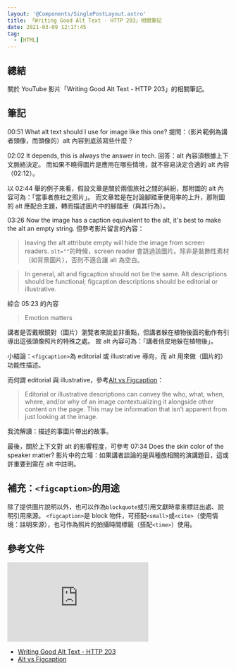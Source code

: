 ```yaml
---
layout: '@Components/SinglePostLayout.astro'
title: 「Writing Good Alt Text - HTTP 203」相關筆記
date: 2021-03-09 12:17:45
tag:
  - [HTML]
---
```


## 總結

關於 YouTube 影片「Writing Good Alt Text - HTTP 203」的相關筆記。

## 筆記

00:51 What alt text should I use for image like this one?
提問：（影片範例為講者頭像，而頭像的）alt 內容到底該寫些什麼？

02:02 It depends, this is always the answer in tech.
回答：alt 內容須根據上下文脈絡決定。
而如果不曉得圖片是應用在哪些情境，就不容易決定合適的 alt 內容（02:12）。

以 02:44 舉的例子來看，假設文章是關於兩個旅社之間的糾紛，那附圖的 alt 內容可為：「當事者旅社之照片」。
而文章若是在討論腳踏車使用率的上升，那附圖的 alt 應配合主題，轉而描述圖片中的腳踏車（與其行為）。

03:26 Now the image has a caption equivalent to the alt, it's best to make the alt an empty string.
但參考影片留言的內容：

> leaving the alt attribute empty will hide the image from screen readers.
> `alt=""`的時候，screen reader 會跳過該圖片。除非是裝飾性素材（如背景圖片），否則不適合讓 alt 為空白。

> In general, alt and figcaption should not be the same. Alt descriptions should be functional; figcaption descriptions should be editorial or illustrative.

綜合 05:23 的內容

> Emotion matters

講者是否戴眼鏡對（圖片）瀏覽者來說並非重點，但講者躲在植物後面的動作有引導出這張頭像照片的特殊之處。
故 alt 內容可為：「講者俏皮地躲在植物後」。

小結論：`<figcaption>`為 editorial 或 illustrative 導向，而 alt 用來做（圖片的）功能性描述。

而何謂 editorial 與 illustrative，參考[Alt vs Figcaption](https://thoughtbot.com/blog/alt-vs-figcaption)：

> Editorial or illustrative descriptions can convey the who, what, when, where, and/or why of an image contextualizing it alongside other content on the page. This may be information that isn’t apparent from just looking at the image.

我流解讀：描述的事圖片帶出的故事。

最後，關於上下文對 alt 的影響程度，可參考 07:34 Does the skin color of the speaker matter?
影片中的立場：如果講者談論的是與種族相關的演講題目，這或許重要到需在 alt 中註明。

## 補充：`<figcaption>`的用途

除了提供圖片說明以外，也可以作為`blockquote`或引用文獻時拿來標註出處、說明引用來源。
`<figcaption>`是 block 物件，可搭配`<small>`或`<cite>`（使用情境：註明來源），也可作為照片的拍攝時間標籤（搭配`<time>`）使用。

## 參考文件

<iframe width="320" height="180" src="https://www.youtube.com/embed/flf2vS0IoRs" frameborder="0" allow="accelerometer; autoplay; clipboard-write; encrypted-media; gyroscope; picture-in-picture" allowfullscreen></iframe>

- [Writing Good Alt Text - HTTP 203](https://youtu.be/flf2vS0IoRs)
- [Alt vs Figcaption](https://thoughtbot.com/blog/alt-vs-figcaption)
